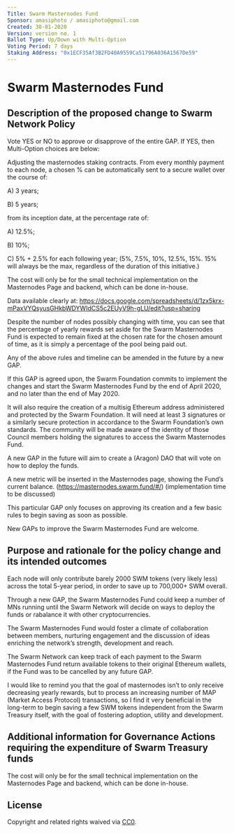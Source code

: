```yaml
---
Title: Swarm Masternodes Fund
Sponsor: amasiphoto / amasiphoto@gmail.com
Created: 30-01-2020
Version: version no. 1
Ballot Type: Up/Down with Multi-Option 
Voting Period: 7 days
Staking Address: "0x1ECF35Af3B2FD40A9559Ca51796A036A1567De59"
---
```


# Swarm Masternodes Fund

## Description of the proposed change to Swarm Network Policy
Vote YES or NO to approve or disapprove of the entire GAP. If YES, then Multi-Option choices are below:

Adjusting the masternodes staking contracts. From every monthly payment to each node, a chosen % can be automatically sent to a secure wallet over the course of:

A) 3 years;

B) 5 years;

from its inception date, at the percentage rate of:

A) 12.5%;

B) 10%;

C) 5% + 2.5% for each following year; (5%, 7.5%, 10%, 12.5%, 15%. 15% will always be the max, regardless of the duration of this initiative.)

The cost will only be for the small technical implementation on the Masternodes Page and backend, which can be done in-house. 


Data available clearly at: https://docs.google.com/spreadsheets/d/1zx5krx-mPaxVYQsyusGHkbWDYWIdCS5c2EUyV9h-gLU/edit?usp=sharing


Despite the number of nodes possibly changing with time, you can see that the percentage of yearly rewards set aside for the Swarm Masternodes Fund is expected to remain fixed at the chosen rate for the chosen amount of time, as it is simply a percentage of the pool being paid out.

Any of the above rules and timeline can be amended in the future by a new GAP.


If this GAP is agreed upon, the Swarm Foundation commits to implement the changes and start the Swarm Masternodes Fund by the end of April 2020, and no later than the end of May 2020.

It will also require the creation of a multisig Ethereum address administered and protected by the Swarm Foundation. It will need at least 3 signatures or a similarly secure protection in accordance to the Swarm Foundation’s own standards. The community will be made aware of the identity of those Council members holding the signatures to access the Swarm Masternodes Fund. 

A new GAP in the future will aim to create a (Aragon) DAO that will vote on how to deploy the funds.

A new metric will be inserted in the Masternodes page, showing the Fund’s current balance. (https://masternodes.swarm.fund/#/) (implementation time to be discussed)

This particular GAP only focuses on approving its creation and a few basic rules to begin saving as soon as possible. 

New GAPs to improve the Swarm Masternodes Fund are welcome. 

## Purpose and rationale for the policy change and its intended outcomes
Each node will only contribute barely 2000 SWM tokens (very likely less) across the total 5-year period, in order to save up to 700,000+ SWM overall.

Through a new GAP, the Swarm Masternodes Fund could keep a number of MNs running until the Swarm Network will decide on ways to deploy the funds or rabalance it with other cryptocurrencies. 

The Swarm Masternodes Fund would foster a climate of collaboration between members, nurturing engagement and the discussion of ideas enriching the network’s strength, development and reach.

The Swarm Network can keep track of each payment to the Swarm Masternodes Fund return available tokens to their original Ethereum wallets, if the Fund was to be cancelled by any future GAP.

I would like to remind you that the goal of masternodes isn’t to only receive decreasing yearly rewards, but to process an increasing number of MAP (Market Access Protocol) transactions, so I find it very beneficial in the long-term to begin saving a few SWM tokens independent from the Swarm Treasury itself, with the goal of fostering adoption, utility and development.


## Additional information for Governance Actions requiring the expenditure of Swarm Treasury funds

The cost will only be for the small technical implementation on the Masternodes Page and backend, which can be done in-house. 

## License
Copyright and related rights waived via [CC0](https://creativecommons.org/publicdomain/zero/1.0/).
